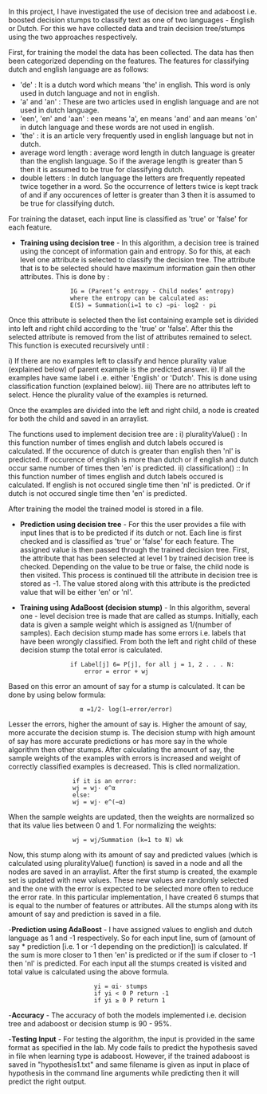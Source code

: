 In this project, I have investigated the use of decision tree and adaboost
i.e. boosted decision stumps to classify text as one of two languages -
English or Dutch. For this we have collected data and train decision
tree/stumps using the two approaches respectively.

First, for training the model the data has been collected. The data has
then been categorized depending on the features. The features for
classifying dutch and english language are as follows:
- 'de' : It is a dutch word which means 'the' in english. This word is only
used in dutch language and not in english.
- 'a' and 'an' : These are two articles used in english language and are
not used in dutch language.
- 'een', 'en' and 'aan' : een means 'a', en means 'and' and aan means
'on' in dutch language and these words are not used in english.
- 'the' : it is an article very frequently used in english language but not
in dutch.
- average word length : average word length in dutch language is
greater than the english language. So if the average length is greater
than 5 then it is assumed to be true for classifying dutch.
- double letters : In dutch language the letters are frequently repeated
twice together in a word. So the occurrence of letters twice is kept track
of and if any occurences of letter is greater than 3 then it is assumed to
be true for classifying dutch.

For training the dataset, each input line is classified as 'true' or 'false' for
each feature.
- **Training using decision tree** - In this algorithm, a decision tree is trained
using the concept of information gain and entropy. So for this, at each
level one attribute is selected to classify the decision tree. The attribute
that is to be selected should have maximum information gain then
other attributes. This is done by :

                    IG = (Parent’s entropy - Child nodes’ entropy)
                    where the entropy can be calculated as:
                    E(S) = Summation(i=1 to c) −pi· log2 · pi


Once this attribute is selected then the list containing example set is
divided into left and right child according to the 'true' or 'false'. After
this the selected attribute is removed from the list of attributes
remained to select. This function is executed recursively until :

   i) If there are no examples left to classify and hence plurality value
(explained below) of parent example is the predicted answer.
  ii) If all the examples have same label i .e. either 'English' or 'Dutch'. This
is done using classification function (explained below).
   iii) There are no attributes left to select. Hence the plurality value of the
examples is returned.

Once the examples are divided into the left and right child, a node is
created for both the child and saved in an arraylist.

The functions used to implement decision tree are :
    i) pluralityValue() : In this function number of times english and dutch
labels occured is calculated. If the occurence of dutch is greater than
english then 'nl' is predicted. If occurence of english is more than dutch
or if english and dutch occur same number of times then 'en' is
predicted.
    ii) classification() :: In this function number of times english and dutch
labels occured is calculated. If english is not occured single time then 'nl'
is predicted. Or if dutch is not occured single time then 'en' is predicted.

After training the model the trained model is stored in a file.

- **Prediction using decision tree** - For this the user provides a file with
input lines that is to be predicted if its dutch or not. Each line is first
checked and is classified as 'true' or 'false' for each feature. The
assigned value is then passed through the trained decision tree. First,
the attribute that has been selected at level 1 by trained decision tree is
checked. Depending on the value to be true or false, the child node is
then visited. This process is continued till the attribute in decision tree is
stored as -1. The value stored along with this attribute is the predicted
value that will be either 'en' or 'nl'.

- **Training using AdaBoost (decision stump)** - In this algorithm, several
one - level decision tree is made that are called as stumps. Initially, each
data is given a sample weight which is assigned as 1/(number of
samples). Each decision stump made has some errors i.e. labels that
have been wrongly classified. From both the left and right child of these
decision stump the total error is calculated.

                    if Label[j] 6= P[j], for all j = 1, 2 . . . N:
                        error = error + wj
             
Based on this error an amount of say for a stump is calculated. It can be
done by using below formula:

                        α =1/2· log(1−error/error)
                      
Lesser the errors, higher the amount of say is. Higher the amount of say,
more accurate the decision stump is. The decision stump with high
amount of say has more accurate predictions or has more say in the
whole algorithm then other stumps. After calculating the amount of
say, the sample weights of the examples with errors is increased and
weight of correctly classified examples is decreased. This is clled
normalization.

                      if it is an error:
                      wj = wj· e^α
                      else:
                      wj = wj· e^(−α)
                      
When the sample weights are updated, then the weights are
normalized so that its value lies between 0 and 1. For normalizing the
weights:

                      wj = wj/Summation (k=1 to N) wk
                  
Now, this stump along with its amount of say and predicted values
(which is calculated using pluralityValue() function) is saved in a node
and all the nodes are saved in an arraylist. After the first stump is
created, the example set is updated with new values. These new values
are randomly selected and the one with the error is expected to be
selected more often to reduce the error rate. In this particular
implementation, I have created 6 stumps that is equal to the number of
features or attributes. All the stumps along with its amount of say and
prediction is saved in a file.

-**Prediction using AdaBoost** - I have assigned values to english and dutch
language as 1 and -1 respectively. So for each input line, sum of
(amount of say * prediction [i.e. 1 or -1 depending on the prediction]) is
calculated. If the sum is more closer to 1 then 'en' is predicted or if the
sum if closer to -1 then 'nl' is predicted. For each input all the stumps
created is visited and total value is calculated using the above formula.

                            yi = αi· stumps
                            if yi < 0 P return -1
                            if yi ≥ 0 P return 1
                            
-**Accuracy** - The accuracy of both the models implemented i.e. decision
tree and adaboost or decision stump is 90 - 95%.

-**Testing Input** - For testing the algorithm, the input is provided in the
same format as specified in the lab. My code fails to predict the
hypothesis saved in file when learning type is adaboost. However, if the
trained adaboost is saved in "hypothesis1.txt" and same filename is
given as input in place of hypothesis in the command line arguments
while predicting then it will predict the right output.
